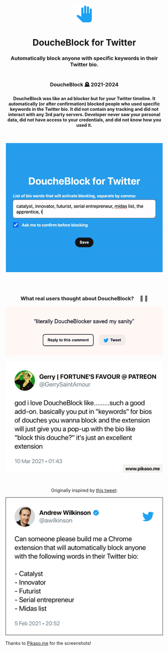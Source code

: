 <p align="center">
    <a href="http://oss.mobilefirst.me/doucheblock/" target="_blank"><img alt="DoucheBlock for Twitter" src="https://raw.githubusercontent.com/MobileFirstLLC/doucheblock/master/assets/img/128x128.png" width="64" /></a>
</p>
<h1 align="center">DoucheBlock for Twitter</h1> 

<h3 align="center">
  Automatically block anyone with specific keywords in their Twitter bio.<br/><br/>
</h3>

<h3 align="center">DoucheBlock 🪦 2021-2024</h3>

<h4 align="center">DoucheBlock was like an ad blocker but for your Twitter timeline. It automatically (or after confirmation) blocked people who used specific keywords in the Twitter bio. It did not contain any tracking and did not interact with any 3rd party servers. Developer never saw your personal data, did not have access to your credentials, and did not know how you used it.</h4>

<br/>

<p align="center">
<img alt="preview" width="500" src="https://raw.githubusercontent.com/MobileFirstLLC/doucheblock/master/.github/preview.gif"/>
</p>

<br/><br/>

<h3 align="center">What real users thought about DoucheBlock? &nbsp; &nbsp; 🤔 💬 </h3>

<p align="center">
<img src="https://raw.githubusercontent.com/MobileFirstLLC/doucheblock/master/.github/user_comment.jpg" alt="user comment" width="500" />
<br/><br/>  
<img src="https://raw.githubusercontent.com/MobileFirstLLC/doucheblock/master/.github/user_comment2.png" alt="user comment" width="500" />
</p>
<br/>

<p align="center">
  Originally inspired by <a href="https://twitter.com/awilkinson/status/1357794228030509056">this tweet</a>:
</p>  

<p align="center">
<img width="500" border="1" alt="screenshot" src="https://raw.githubusercontent.com/MobileFirstLLC/doucheblock/master/.github/screenshot.png"/>
</p>

Thanks to [Pikaso.me](https://pikaso.me/) for the screenshots!

